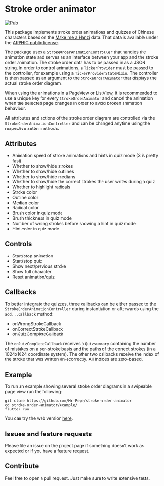 # Stroke order animator

[![Pub](https://img.shields.io/pub/v/stroke_order_animator.svg)](https://pub.dev/packages/stroke_order_animator)

This package implements stroke order animations and quizzes of Chinese characters based on the [Make me a Hanzi](https://github.com/skishore/makemeahanzi) data.
That data is available under the [ARPHIC public license](ARPHICPL.txt).

The package uses a `StrokeOrderAnimationController` that handles the animation state and serves as an interface between your app and the stroke order animation. The stroke order data has to be passed in as a JSON string. In order to control animations, a `TickerProvider` must be passed to the controller, for example using a `TickerProviderStateMixin`. The controller is then passed as an argument to the `StrokeOrderAnimator` that displays the actual stroke order diagram.

When using the animations in a PageView or ListView, it is recommended to use a unique key for every `StrokeOrderAnimator` and cancel the animation when the selected page changes in order to avoid broken animation behaviour.

All attributes and actions of the stroke order diagram are controlled via the `StrokeOrderAnimationController` and can be changed anytime using the respective setter methods.

## Attributes

* Animation speed of stroke animations and hints in quiz mode (3 is pretty fast)
* Whether to show/hide strokes
* Whether to show/hide outlines
* Whether to show/hide medians
* Whether to show/hide the correct strokes the user writes during a quiz
* Whether to highlight radicals
* Stroke color
* Outline color
* Median color
* Radical color
* Brush color in quiz mode
* Brush thickness in quiz mode
* Number of wrong strokes before showing a hint in quiz mode
* Hint color in quiz mode

## Controls

* Start/stop animation
* Start/stop quiz
* Show next/previous stroke
* Show full character
* Reset animation/quiz

## Callbacks

To better integrate the quizzes, three callbacks can be either passed to the `StrokeOrderAnimationController` during instantiation or afterwards using the `add...Callback` method:
* onWrongStrokeCallback
* onCorrectStrokeCallback
* onQuizCompleteCallback

The `onQuizCompleteCallback` receives a `Quizsummary` containing the number of mistakes on a per-stroke basis and the paths of the correct strokes (in a 1024x1024 coordinate system). The other two callbacks receive the index of the stroke that was written (in-)correctly. All indices are zero-based.

## Example

To run an example showing several stroke order diagrams in a swipeable page view run the following:

```
git clone https://github.com/Mr-Pepe/stroke-order-animator
cd stroke-order-animator/example/
flutter run
```

You can try the web version [here](https://mr-pepe.github.io/stroke-order-animator).

## Issues and feature requests

Please file an issue on the project page if something doesn't work as expected or if you have a feature request.

## Contribute

Feel free to open a pull request. Just make sure to write extensive tests.